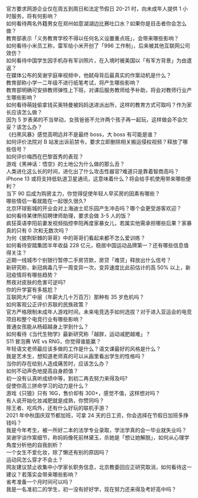 官方要求网游企业仅在周五到周日和法定节假日 20-21 时，向未成年人提供 1 小时服务，将有何影响？  
如何看待两名外籍男女在郑州如意湖湖边比赛吐口水？如果你是目击者你会怎么做？  
教育部表示「义务教育学校不得以任何名义设置重点班」，会带来哪些影响？  
如何看待小米员工称，雷军给小米开创了「996 工作制」，后来被其他互联网公司效仿？  
如何看待中国学生因手机存有军训照片，在入境时被美国以「有军方背景」为由遣返？  
在媒体公布的吴谢宇庭审视频中，他弑母背后最真实的作案动机是什么？  
教育部称小学一二年级不进行纸笔考试，将产生哪些影响？  
教育部明确可安排教师弹性上下班，对课后服务教师给予补助，将会对教师行业产生哪些影响？  
如何看待萌娃偷拿钱买奥特曼被妈妈送进派出所，这样的教育方式可取吗？作为家长应该怎么做？  
因为 5 岁表弟的不当举动，女孩爸爸不允许两个孩子再一起玩，这样做会不会欠妥？该怎么办？  
《扫黑风暴》感觉高明远并不是最终 boss，大 boss 有可能是谁？  
如何评价法院对 B 站发出诉前禁令，要求立即删除相关搬运侵权视频？释放了哪些信号？  
如何评价梅西在巴黎首秀的表现？  
游戏《黑神话：悟空》的土地公为什么做的那么丑？  
人类进化这么长的时间，进化出了什么攻击性器官?难道只是靠着智商高吗？  
iPhone 13 或将支持低轨道卫星通讯，这意味着什么？将会给手机使用带来哪些便利？  
当下 90 后成为购房主力，你觉得促使年轻人早买房的因素有哪些？  
哪些情侣一看就能在一起很久很久?  
北京环球影城的开业会对上海迪士尼乐园产生冲击吗？哪个会更受游客欢迎？  
如何看待某律所招聘律师助理，要求会做 3-5 人的饭？  
疯狂英语李阳前妻发视频指控李阳再度家暴女儿，若属实他需承担哪些后果？家暴真的只有 0 次和无数次吗？  
为何《披荆斩棘的哥哥》中的哥哥们看起来都不怎么爱训练？  
如何看待安踏集团半年收益 228 亿元，稳居中国运动品牌第一？还有哪些信息值得关注？  
近期一线城市个别银行暂停二手房贷款，房贷「难贷」释放出什么信号？  
新研究称，新冠病毒几乎一周变异一次，变异速度比此前估计的高 50% 以上，新冠疫情将有哪些趋势？  
熬夜对皮肤的危害可逆吗?  
你的升学宴有多尴尬？  
互联网大厂中层（年薪大几十万百万）那种有 35 岁危机吗？  
如何客观公正评价苏联的民族政策？  
官方严格限制未成年人游戏时间，未来电竞选手如何选拔？对于进入亚运会的电竞项目和整个电竞行业有哪些影响？  
普通女孩能从杨超越身上学到什么？  
如何看待《当代生物学》最新研究称「越胖，运动减肥越难」？  
S11 冒泡赛 WE vs RNG，你觉得谁能赢？  
年轻语文老师最应该多做的工作是什么？语文课最好的风格是什么？  
我是艺术生，想知道老师真的可以从画里看出学生的性格吗？  
当你的存在给别人造成痛苦时，应该怎么办？  
如何不动声色地提高自身颜值？  
初一没有认真听成绩中等，到初二再去努力来得及吗?  
促使你高三拼命学习的动力是什么？  
游戏《只狼》只有 16G，售价却有 300+，感觉不值，这样想对吗？  
有人说开始化妆减肥就是成熟，你赞同吗？  
除王者、吃鸡外，还有什么好玩的联机手游？  
2021 年中秋国庆双节都加班，可拿 24 天的日工资，你会选择在节假日加班多挣钱吗？  
我是今年考生，被一所好二本的法学专业录取，学法学真的会一毕业就失业吗？  
吴谢宇谈作案细节，称妈妈像死前林黛玉，杀她是「想让她解脱」，如何从心理学角度分析他的自我剖析？  
一个女生不爱化妆，除了懒还有别的原因吗？  
运动风怎么穿才不会土？  
网友建议禁止收集中小学家长职务信息，北京教委回应正研究取消，如何看待这一建议？若落实会带来哪些影响？  
省考准备一个月时间可以吗？  
我是一名准初二的学生，初一没有好好学，现在努力还来得及考好高中吗？  
